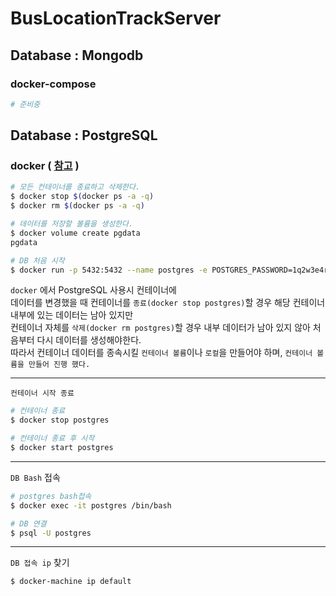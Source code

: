# BusLocationTrackServer
## Database : Mongodb
### docker-compose
```yml
# 준비중
```

## Database : PostgreSQL
### docker ( [참고](https://judo0179.tistory.com/96) )


```bash
# 모든 컨테이너를 종료하고 삭제한다.
$ docker stop $(docker ps -a -q)
$ docker rm $(docker ps -a -q)

# 데이터를 저장할 볼륨을 생성한다.
$ docker volume create pgdata
pgdata

# DB 처음 시작
$ docker run -p 5432:5432 --name postgres -e POSTGRES_PASSWORD=1q2w3e4r -d -v pgdata:/var/lib/postgresql/data postgres
```
`docker` 에서 PostgreSQL 사용시 컨테이너에  
데이터를 변경했을 때 컨테이너를 `종료(docker stop postgres)`할 경우 해당 컨테이너 내부에 있는 데이터는 남아 있지만  
컨테이너 자체를 `삭제(docker rm postgres)`할 경우 내부 데이터가 남아 있지 않아 처음부터 다시 데이터를 생성해야한다.  
따라서 컨테이너 데이터를 종속시킬 `컨테이너 볼륨`이나 `로컬`을 만들어야 하며, `컨테이너 볼륨을 만들어 진행 했다.`  
*****
`컨테이너 시작 종료`
```bash
# 컨테이너 종료
$ docker stop postgres

# 컨테이너 종료 후 시작
$ docker start postgres
```
*****  
`DB Bash` 접속
```bash
# postgres bash접속
$ docker exec -it postgres /bin/bash

# DB 연결
$ psql -U postgres
```
*****
`DB 접속 ip` 찾기
```bash
$ docker-machine ip default
```
